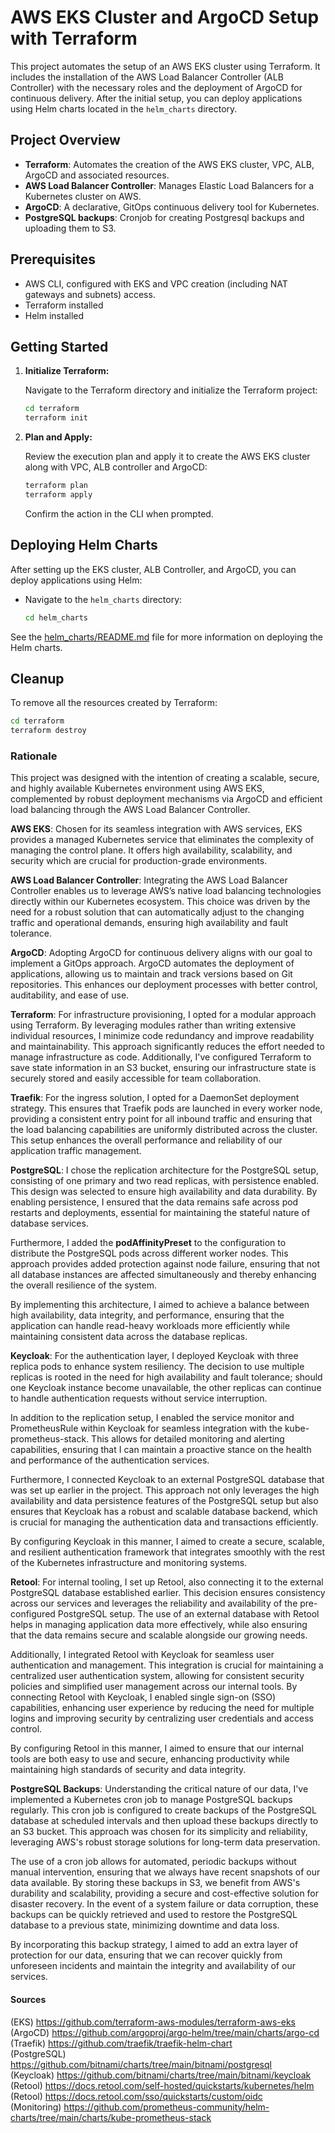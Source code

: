 # AWS EKS Cluster and ArgoCD Setup with Terraform

This project automates the setup of an AWS EKS cluster using Terraform. It includes the installation of the AWS Load Balancer Controller (ALB Controller) with the necessary roles and the deployment of ArgoCD for continuous delivery. After the initial setup, you can deploy applications using Helm charts located in the `helm_charts` directory.

## Project Overview

- **Terraform**: Automates the creation of the AWS EKS cluster, VPC, ALB, ArgoCD and associated resources.
- **AWS Load Balancer Controller**: Manages Elastic Load Balancers for a Kubernetes cluster on AWS.
- **ArgoCD**: A declarative, GitOps continuous delivery tool for Kubernetes.
- **PostgreSQL backups**: Cronjob for creating Postgresql backups and uploading them to S3.

## Prerequisites

- AWS CLI, configured with EKS and VPC creation (including NAT gateways and subnets) access.
- Terraform installed
- Helm installed

## Getting Started

1. **Initialize Terraform:**

    Navigate to the Terraform directory and initialize the Terraform project:

    ```bash
    cd terraform
    terraform init
    ```

2. **Plan and Apply:**

    Review the execution plan and apply it to create the AWS EKS cluster along with VPC, ALB controller and ArgoCD:

    ```bash
    terraform plan
    terraform apply
    ```

    Confirm the action in the CLI when prompted.

## Deploying Helm Charts

After setting up the EKS cluster, ALB Controller, and ArgoCD, you can deploy applications using Helm:

- Navigate to the `helm_charts` directory:

  ```bash
  cd helm_charts
  ```
See the [helm_charts/README.md](helm_charts/README.md) file for more information on deploying the Helm charts.
## Cleanup
To remove all the resources created by Terraform:

```bash
cd terraform
terraform destroy
```

### Rationale

This project was designed with the intention of creating a scalable, secure, and highly available Kubernetes environment using AWS EKS, complemented by robust deployment mechanisms via ArgoCD and efficient load balancing through the AWS Load Balancer Controller.

**AWS EKS**: Chosen for its seamless integration with AWS services, EKS provides a managed Kubernetes service that eliminates the complexity of managing the control plane. It offers high availability, scalability, and security which are crucial for production-grade environments.

**AWS Load Balancer Controller**: Integrating the AWS Load Balancer Controller enables us to leverage AWS’s native load balancing technologies directly within our Kubernetes ecosystem. This choice was driven by the need for a robust solution that can automatically adjust to the changing traffic and operational demands, ensuring high availability and fault tolerance.

**ArgoCD**: Adopting ArgoCD for continuous delivery aligns with our goal to implement a GitOps approach. ArgoCD automates the deployment of applications, allowing us to maintain and track versions based on Git repositories. This enhances our deployment processes with better control, auditability, and ease of use.

**Terraform**: For infrastructure provisioning, I opted for a modular approach using Terraform. By leveraging modules rather than writing extensive individual resources, I minimize code redundancy and improve readability and maintainability. This approach significantly reduces the effort needed to manage infrastructure as code. Additionally, I've configured Terraform to save state information in an S3 bucket, ensuring our infrastructure state is securely stored and easily accessible for team collaboration.

**Traefik**: For the ingress solution, I opted for a DaemonSet deployment strategy. This ensures that Traefik pods are launched in every worker node, providing a consistent entry point for all inbound traffic and ensuring that the load balancing capabilities are uniformly distributed across the cluster. This setup enhances the overall performance and reliability of our application traffic management.

**PostgreSQL**: I chose the replication architecture for the PostgreSQL setup, consisting of one primary and two read replicas, with persistence enabled. This design was selected to ensure high availability and data durability. By enabling persistence, I ensured that the data remains safe across pod restarts and deployments, essential for maintaining the stateful nature of database services.

Furthermore, I added the **podAffinityPreset** to the configuration to distribute the PostgreSQL pods across different worker nodes. This approach provides added protection against node failure, ensuring that not all database instances are affected simultaneously and thereby enhancing the overall resilience of the system.

By implementing this architecture, I aimed to achieve a balance between high availability, data integrity, and performance, ensuring that the application can handle read-heavy workloads more efficiently while maintaining consistent data across the database replicas.

**Keycloak**: For the authentication layer, I deployed Keycloak with three replica pods to enhance system resiliency. The decision to use multiple replicas is rooted in the need for high availability and fault tolerance; should one Keycloak instance become unavailable, the other replicas can continue to handle authentication requests without service interruption.

In addition to the replication setup, I enabled the service monitor and PrometheusRule within Keycloak for seamless integration with the kube-prometheus-stack. This allows for detailed monitoring and alerting capabilities, ensuring that I can maintain a proactive stance on the health and performance of the authentication services.

Furthermore, I connected Keycloak to an external PostgreSQL database that was set up earlier in the project. This approach not only leverages the high availability and data persistence features of the PostgreSQL setup but also ensures that Keycloak has a robust and scalable database backend, which is crucial for managing the authentication data and transactions efficiently.

By configuring Keycloak in this manner, I aimed to create a secure, scalable, and resilient authentication framework that integrates smoothly with the rest of the Kubernetes infrastructure and monitoring systems.

**Retool**: For internal tooling, I set up Retool, also connecting it to the external PostgreSQL database established earlier. This decision ensures consistency across our services and leverages the reliability and availability of the pre-configured PostgreSQL setup. The use of an external database with Retool helps in managing application data more effectively, while also ensuring that the data remains secure and scalable alongside our growing needs.

Additionally, I integrated Retool with Keycloak for seamless user authentication and management. This integration is crucial for maintaining a centralized user authentication system, allowing for consistent security policies and simplified user management across our internal tools. By connecting Retool with Keycloak, I enabled single sign-on (SSO) capabilities, enhancing user experience by reducing the need for multiple logins and improving security by centralizing user credentials and access control.

By configuring Retool in this manner, I aimed to ensure that our internal tools are both easy to use and secure, enhancing productivity while maintaining high standards of security and data integrity.

**PostgreSQL Backups**: Understanding the critical nature of our data, I've implemented a Kubernetes cron job to manage PostgreSQL backups regularly. This cron job is configured to create backups of the PostgreSQL database at scheduled intervals and then upload these backups directly to an S3 bucket. This approach was chosen for its simplicity and reliability, leveraging AWS's robust storage solutions for long-term data preservation.

The use of a cron job allows for automated, periodic backups without manual intervention, ensuring that we always have recent snapshots of our data available. By storing these backups in S3, we benefit from AWS's durability and scalability, providing a secure and cost-effective solution for disaster recovery. In the event of a system failure or data corruption, these backups can be quickly retrieved and used to restore the PostgreSQL database to a previous state, minimizing downtime and data loss.

By incorporating this backup strategy, I aimed to add an extra layer of protection for our data, ensuring that we can recover quickly from unforeseen incidents and maintain the integrity and availability of our services.


#### Sources
(EKS) https://github.com/terraform-aws-modules/terraform-aws-eks  
(ArgoCD) https://github.com/argoproj/argo-helm/tree/main/charts/argo-cd  
(Traefik) https://github.com/traefik/traefik-helm-chart  
(PostgreSQL) https://github.com/bitnami/charts/tree/main/bitnami/postgresql  
(Keycloak) https://github.com/bitnami/charts/tree/main/bitnami/keycloak  
(Retool) https://docs.retool.com/self-hosted/quickstarts/kubernetes/helm  
(Retool) https://docs.retool.com/sso/quickstarts/custom/oidc  
(Monitoring) https://github.com/prometheus-community/helm-charts/tree/main/charts/kube-prometheus-stack  
